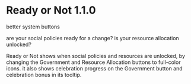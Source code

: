 # Ready or Not 1.1.0
better system buttons

are your social policies ready for a change?
is your resource allocation unlocked?

Ready or Not shows when social policies and resources are unlocked, by
changing the Government and Resource Allocation buttons to full-color
icons.  it also shows celebration progress on the Government button and
celebration bonus in its tooltip.

